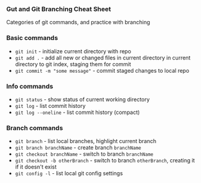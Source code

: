 ### Gut and Git Branching Cheat Sheet
Categories of git commands, and practice with branching
### Basic commands
* `git init` - initialize current directory with repo
* `git add .` -  add all new or changed files in current directory in current directory to git index, staging them for commit
* `git commit -m "some message"` - commit staged changes to local repo

### Info commands
* `git status` - show status of current working directory
* `git log` - list commit history
* `git log --oneline` - list commit history (compact)

### Branch commands
* `git branch` - list local branches, highlight current branch
* `git branch branchName` - create branch `branchName`
* `git checkout branchName` - switch to branch `branchName`
* `git checkout -b otherBranch` - switch to branch `otherBranch`, creating it if it doesn't exist
* `git config -l` - list local git config settings
